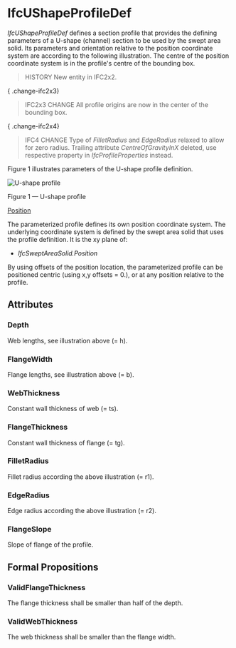 # IfcUShapeProfileDef

_IfcUShapeProfileDef_ defines a section profile that provides the defining parameters of a U-shape (channel) section to be used by the swept area solid. Its parameters and orientation relative to the position coordinate system are according to the following illustration. The centre of the position coordinate system is in the profile's centre of the bounding box.<!-- end of definition -->

> HISTORY New entity in IFC2x2.

{ .change-ifc2x3}
> IFC2x3 CHANGE All profile origins are now in the center of the bounding box.

{ .change-ifc2x4}
> IFC4 CHANGE Type of _FilletRadius_ and _EdgeRadius_ relaxed to allow for zero radius. Trailing attribute _CentreOfGravityInX_ deleted, use respective property in _IfcProfileProperties_ instead.

Figure 1 illustrates parameters of the U-shape profile definition.

![U-shape profile](../../../../figures/ifcushapeprofiledef.gif)

Figure 1 — U-shape profile

<u>Position</u>

The parameterized profile defines its own position coordinate system. The underlying coordinate system is defined by the swept area solid that uses the profile definition. It is the xy plane of:

 * <em>IfcSweptAreaSolid.Position</em>

By using offsets of the position location, the parameterized profile can be positioned centric (using x,y offsets = 0.), or at any position relative to the profile.

## Attributes

### Depth
Web lengths, see illustration above (= h).

### FlangeWidth
Flange lengths, see illustration above (= b).

### WebThickness
Constant wall thickness of web (= ts).

### FlangeThickness
Constant wall thickness of flange (= tg).

### FilletRadius
Fillet radius according the above illustration (= r1).

### EdgeRadius
Edge radius according the above illustration (= r2).

### FlangeSlope
Slope of flange of the profile.

## Formal Propositions

### ValidFlangeThickness
The flange thickness shall be smaller than half of the depth.

### ValidWebThickness
The web thickness shall be smaller than the flange width.
